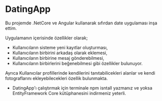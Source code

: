 # DatingApp

Bu projemde .NetCore ve Angular kullanarak sıfırdan date uygulaması inşa ettim.


Uygulamanın içerisinde özellikler olarak;

- Kullanıcıların sisteme yeni kayıtlar oluşturması,
- Kullanıcıların birbirini arkadaş olarak eklemesi,
- Kullanıcıların birbirine mesaj gönderebilmesi,
- Kullanıcıların birbirlerini beğenebilmesi gibi özellikler bulunuyor.


Ayrıca Kullanıcılar profillerinde kendilerini tanıtabilicekleri alanlar ve kendi fotograflarını ekleyebilecekleri özellik bulunmakta.




- DatingApp'ı çalıştırmak için terminale npm isntall yazmanız ve yoksa EntityFramework Core kütüphanesini indirmeniz yeterli.


